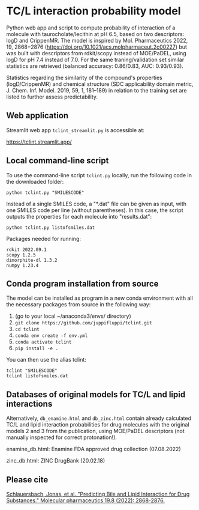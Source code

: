 # TC/L interaction probability model
Python web app and script to compute probability of interaction of a molecule with taurocholate/lecithin at pH 6.5, based on two descriptors: logD and CrippenMR. The model is inspired by Mol. Pharmaceutics 2022, 19, 2868−2876 (https://doi.org/10.1021/acs.molpharmaceut.2c00227) but was built with descriptors from rdkit/scopy instead of MOE/PaDEL, using logD for pH 7.4 instead of 7.0. For the same traning/validation set similar statistics are retrieved (balanced accuracy: 0.86/0.83, AUC: 0.93/0.93).

Statistics regarding the similarity of the compound's properties (logD/CrippenMR) and chemical structure (SDC applicability domain metric, J. Chem. Inf. Model. 2019, 59, 1, 181–189) in relation to the training set are listed to further assess predictability.

## Web application

Streamlit web app ```tclint_streamlit.py``` is accessible at:

https://tclint.streamlit.app/

## Local command-line script

To use the command-line script ```tclint.py``` locally, run the following code in the downloaded folder:
```
python tclint.py "SMILESCODE" 
```
Instead of a single SMILES code, a "*.dat" file can be given as input, with one SMILES code per line (without parentheses). In this case, the script outputs the properties for each molecule into "results.dat":
```
python tclint.py listofsmiles.dat 
```

Packages needed for running:
```
rdkit 2022.09.1
scopy 1.2.5
dimorphite-dl 1.3.2
numpy 1.23.4
```

## Conda program installation from source

The model can be installed as program in a new conda environment with all the necessary packages from source in the following way:

1. (go to your local ~/anaconda3/envs/ directory)
2. ```git clone https://github.com/juppifluppi/tclint.git```
3. ```cd tclint```
4. ```conda env create -f env.yml```
5. ```conda activate tclint```
6. ```pip install -e .```

You can then use the alias tclint:
```
tclint "SMILESCODE" 
tclint listofsmiles.dat
```

## Databases of original models for TC/L and lipid interactions

Alternatively, ```db_enamine.html``` and ```db_zinc.html``` contain already calculated TC/L and lipid interaction probabilities for drug molecules with the original models 2 and 3 from the publication, using MOE/PaDEL descriptors (not manually inspected for correct protonation!).

enamine_db.html: Enamine FDA approved drug collection (07.08.2022)

zinc_db.html: ZINC DrugBank (20.02.18)

## Please cite

[Schlauersbach, Jonas, et al. "Predicting Bile and Lipid Interaction for Drug Substances." Molecular pharmaceutics 19.8 (2022): 2868-2876.](https://doi.org/10.1021/acs.molpharmaceut.2c00227)
